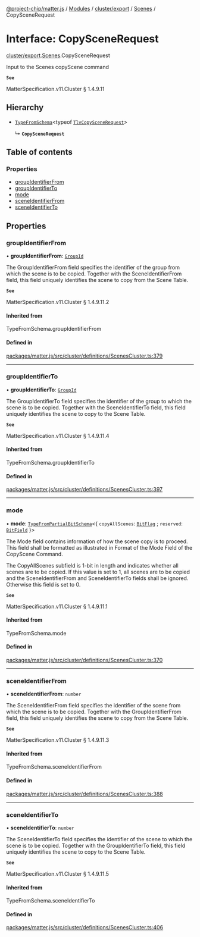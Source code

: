 [@project-chip/matter.js](../README.md) / [Modules](../modules.md) / [cluster/export](../modules/cluster_export.md) / [Scenes](../modules/cluster_export.Scenes.md) / CopySceneRequest

# Interface: CopySceneRequest

[cluster/export](../modules/cluster_export.md).[Scenes](../modules/cluster_export.Scenes.md).CopySceneRequest

Input to the Scenes copyScene command

**`See`**

MatterSpecification.v11.Cluster § 1.4.9.11

## Hierarchy

- [`TypeFromSchema`](../modules/tlv_export.md#typefromschema)\<typeof [`TlvCopySceneRequest`](../modules/cluster_export.Scenes.md#tlvcopyscenerequest)\>

  ↳ **`CopySceneRequest`**

## Table of contents

### Properties

- [groupIdentifierFrom](cluster_export.Scenes.CopySceneRequest.md#groupidentifierfrom)
- [groupIdentifierTo](cluster_export.Scenes.CopySceneRequest.md#groupidentifierto)
- [mode](cluster_export.Scenes.CopySceneRequest.md#mode)
- [sceneIdentifierFrom](cluster_export.Scenes.CopySceneRequest.md#sceneidentifierfrom)
- [sceneIdentifierTo](cluster_export.Scenes.CopySceneRequest.md#sceneidentifierto)

## Properties

### groupIdentifierFrom

• **groupIdentifierFrom**: [`GroupId`](../modules/datatype_export.md#groupid)

The GroupIdentifierFrom field specifies the identifier of the group from which the scene is to be copied.
Together with the SceneIdentifierFrom field, this field uniquely identifies the scene to copy from the Scene
Table.

**`See`**

MatterSpecification.v11.Cluster § 1.4.9.11.2

#### Inherited from

TypeFromSchema.groupIdentifierFrom

#### Defined in

[packages/matter.js/src/cluster/definitions/ScenesCluster.ts:379](https://github.com/project-chip/matter.js/blob/2d9f2165d2672864fda3496a6d0d5f93597f82c6/packages/matter.js/src/cluster/definitions/ScenesCluster.ts#L379)

___

### groupIdentifierTo

• **groupIdentifierTo**: [`GroupId`](../modules/datatype_export.md#groupid)

The GroupIdentifierTo field specifies the identifier of the group to which the scene is to be copied.
Together with the SceneIdentifierTo field, this field uniquely identifies the scene to copy to the Scene
Table.

**`See`**

MatterSpecification.v11.Cluster § 1.4.9.11.4

#### Inherited from

TypeFromSchema.groupIdentifierTo

#### Defined in

[packages/matter.js/src/cluster/definitions/ScenesCluster.ts:397](https://github.com/project-chip/matter.js/blob/2d9f2165d2672864fda3496a6d0d5f93597f82c6/packages/matter.js/src/cluster/definitions/ScenesCluster.ts#L397)

___

### mode

• **mode**: [`TypeFromPartialBitSchema`](../modules/schema_export.md#typefrompartialbitschema)\<\{ `copyAllScenes`: [`BitFlag`](../modules/schema_export.md#bitflag) ; `reserved`: [`BitField`](../modules/schema_export.md#bitfield)  }\>

The Mode field contains information of how the scene copy is to proceed. This field shall be formatted as
illustrated in Format of the Mode Field of the CopyScene Command.

The CopyAllScenes subfield is 1-bit in length and indicates whether all scenes are to be copied. If this
value is set to 1, all scenes are to be copied and the SceneIdentifierFrom and SceneIdentifierTo fields
shall be ignored. Otherwise this field is set to 0.

**`See`**

MatterSpecification.v11.Cluster § 1.4.9.11.1

#### Inherited from

TypeFromSchema.mode

#### Defined in

[packages/matter.js/src/cluster/definitions/ScenesCluster.ts:370](https://github.com/project-chip/matter.js/blob/2d9f2165d2672864fda3496a6d0d5f93597f82c6/packages/matter.js/src/cluster/definitions/ScenesCluster.ts#L370)

___

### sceneIdentifierFrom

• **sceneIdentifierFrom**: `number`

The SceneIdentifierFrom field specifies the identifier of the scene from which the scene is to be copied.
Together with the GroupIdentifierFrom field, this field uniquely identifies the scene to copy from the Scene
Table.

**`See`**

MatterSpecification.v11.Cluster § 1.4.9.11.3

#### Inherited from

TypeFromSchema.sceneIdentifierFrom

#### Defined in

[packages/matter.js/src/cluster/definitions/ScenesCluster.ts:388](https://github.com/project-chip/matter.js/blob/2d9f2165d2672864fda3496a6d0d5f93597f82c6/packages/matter.js/src/cluster/definitions/ScenesCluster.ts#L388)

___

### sceneIdentifierTo

• **sceneIdentifierTo**: `number`

The SceneIdentifierTo field specifies the identifier of the scene to which the scene is to be copied.
Together with the GroupIdentifierTo field, this field uniquely identifies the scene to copy to the Scene
Table.

**`See`**

MatterSpecification.v11.Cluster § 1.4.9.11.5

#### Inherited from

TypeFromSchema.sceneIdentifierTo

#### Defined in

[packages/matter.js/src/cluster/definitions/ScenesCluster.ts:406](https://github.com/project-chip/matter.js/blob/2d9f2165d2672864fda3496a6d0d5f93597f82c6/packages/matter.js/src/cluster/definitions/ScenesCluster.ts#L406)
